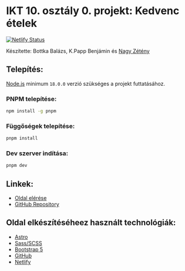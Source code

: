 # IKT 10. osztály 0. projekt: Kedvenc ételek

[![Netlify Status](https://api.netlify.com/api/v1/badges/c166b245-4e95-43ac-8ce0-be7313c42e72/deploy-status)](https://app.netlify.com/sites/kedvenc-etelek/deploys)

Készítette: Bottka Balázs, K.Papp Benjámin és [Nagy Zétény](https://znagy.hu)

## Telepítés:

[Node.js](https://nodejs.org/en) minimum `18.0.0` verzió szükséges a projekt futtatásához.

### PNPM telepítése:

```bash
npm install -g pnpm
```

### Függőségek telepítése:

```bash
pnpm install
```

### Dev szerver indítása:

```bash
pnpm dev
```

## Linkek:

- [Oldal elérése](https://kedvenc-etelek.znagy.hu)
- [GitHub Repository](https://github.com/stay-js/ikt-kedvenc-etelek)

## Oldal elkészítéséheez használt technológiák:

- [Astro](https://astro.build)
- [Sass/SCSS](https://sass-lang.com)
- [Bootstrap 5](https://getbootstrap.com)
- [GitHub](https://github.com)
- [Netlify](https://www.netlify.com)
